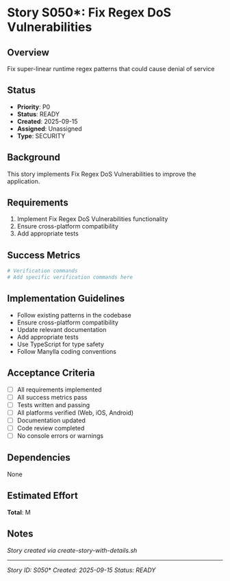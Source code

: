 # Story S050*: Fix Regex DoS Vulnerabilities

## Overview
Fix super-linear runtime regex patterns that could cause denial of service

## Status
- **Priority**: P0
- **Status**: READY
- **Created**: 2025-09-15
- **Assigned**: Unassigned
- **Type**: SECURITY

## Background
This story implements Fix Regex DoS Vulnerabilities to improve the application.

## Requirements
1. Implement Fix Regex DoS Vulnerabilities functionality
2. Ensure cross-platform compatibility
3. Add appropriate tests

## Success Metrics
```bash
# Verification commands
# Add specific verification commands here
```

## Implementation Guidelines
- Follow existing patterns in the codebase
- Ensure cross-platform compatibility  
- Update relevant documentation
- Add appropriate tests
- Use TypeScript for type safety
- Follow Manylla coding conventions

## Acceptance Criteria
- [ ] All requirements implemented
- [ ] All success metrics pass
- [ ] Tests written and passing
- [ ] All platforms verified (Web, iOS, Android)
- [ ] Documentation updated
- [ ] Code review completed
- [ ] No console errors or warnings

## Dependencies
None

## Estimated Effort
**Total**: M

## Notes
*Story created via create-story-with-details.sh*

---
*Story ID: S050**
*Created: 2025-09-15*
*Status: READY*
